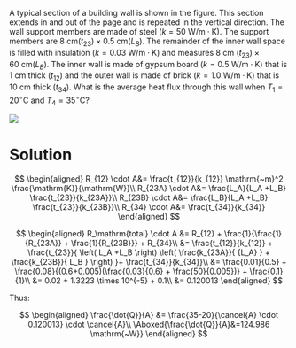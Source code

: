 A typical section of a building wall is shown in the figure. This
section extends in and out of the page and is repeated in the vertical
direction. The wall support members are made of steel
$(k=50 \mathrm{~W} / \mathrm{m} \cdot \mathrm{K})$. The support members
are
$8 \mathrm{~cm}\left(t_{23}\right) \times 0.5 \mathrm{~cm}\left(L_{B}\right)$.
The remainder of the inner wall space is filled with insulation
$(k=0.03 \mathrm{~W} / \mathrm{m} \cdot \mathrm{K})$ and measures
$8 \mathrm{~cm}$
$\left(t_{23}\right) \times 60 \mathrm{~cm}\left(L_{B}\right)$. The
inner wall is made of gypsum board
$(k=0.5 \mathrm{~W} / \mathrm{m} \cdot \mathrm{K})$ that is
$1 \mathrm{~cm}$ thick $\left(t_{12}\right)$ and the outer wall is made
of brick $(k=1.0 \mathrm{~W} / \mathrm{m} \cdot \mathrm{K})$ that is
$10 \mathrm{~cm}$ thick $\left(t_{34}\right)$. What is the average heat
flux through this wall when $T_{1}=20^{\circ} \mathrm{C}$ and
$T_{4}=35^{\circ} \mathrm{C}$?

![](!imgdir/53e19cc7fa402c691a16a5e12f796fbd282e0812.png)

# Solution

$$
\begin{aligned}
    R_{12} \cdot A&= \frac{t_{12}}{k_{12}} \mathrm{~m}^2 \frac{\mathrm{K}}{\mathrm{W}}\\
    R_{23A} \cdot A&= \frac{L_A}{L_A +L_B} \frac{t_{23}}{k_{23A}}\\
    R_{23B} \cdot A&= \frac{L_B}{L_A +L_B} \frac{t_{23}}{k_{23B}}\\
    R_{34} \cdot A&= \frac{t_{34}}{k_{34}}
\end{aligned}
$$

$$
\begin{aligned}
R_\mathrm{total} \cdot A &= R_{12} + \frac{1}{\frac{1}{R_{23A}} + \frac{1}{R_{23B}}} + R_{34}\\
&= \frac{t_{12}}{k_{12}} + \frac{t_{23}}{
    \left( L_A +L_B \right) 
    \left(
    \frac{k_{23A}}{
    {L_A}
    } +
    \frac{k_{23B}}{
         L_B
    }
    \right)
}+ \frac{t_{34}}{k_{34}}\\
&= \frac{0.01}{0.5} + \frac{0.08}{(0.6+0.005)(\frac{0.03}{0.6} + \frac{50}{0.005})} + \frac{0.1}{1}\\
&= 0.02 + 1.3223 \times 10^{-5} + 0.1\\
&= 0.120013
\end{aligned}
$$

Thus:

$$
\begin{aligned}
    \frac{\dot{Q}}{A} &= \frac{35-20}{\cancel{A} \cdot 0.120013} \cdot \cancel{A}\\
    \Aboxed{\frac{\dot{Q}}{A}&=124.986 \mathrm{~W}}
\end{aligned}
$$

